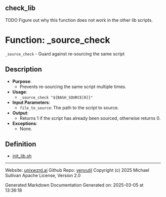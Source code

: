 ## check_lib
TODO Figure out why this function does not work in the other lib scripts.
# Function: _source_check
`_source_check` - Guard against re-sourcing the same script
## Description
- **Purpose**: 
  - Prevents re-sourcing the same script multiple times.
- **Usage**: 
  - `_source_check "${BASH_SOURCE[0]}"`
- **Input Parameters**: 
  - `file_to_source`: The path to the script to source.
- **Output**: 
  - Returns 1 if the script has already been sourced, otherwise returns 0.
- **Exceptions**: 
  - None.

## Definition 

* [init_lib.sh](../init_lib_sh.md)
---

Website: [unixwzrd.ai](https://unixwzrd.ai)
Github Repo: [venvutil](https://github.com/unixwzrd/venvutil)
Copyright (c) 2025 Michael Sullivan
Apache License, Version 2.0

Generated Markdown Documentation
Generated on: 2025-03-05 at 13:36:18
